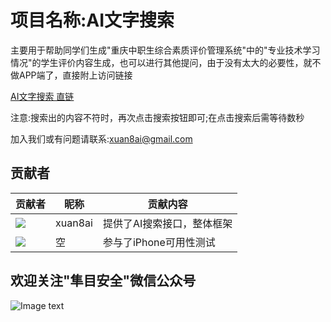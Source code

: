# 项目名称:AI文字搜索

主要用于帮助同学们生成"重庆中职生综合素质评价管理系统"中的"专业技术学习情况"的学生评价内容生成，也可以进行其他提问，由于没有太大的必要性，就不做APP端了，直接附上访问链接

[AI文字搜索 直链](https://xuan8ai.github.io/cqjypg/AI/wenziai.html)

注意:搜索出的内容不符时，再次点击搜索按钮即可;在点击搜索后需等待数秒

加入我们或有问题请联系:xuan8ai@gmail.com

## 贡献者

贡献者  | 昵称  | 贡献内容
 ---- | ----- | ------  
<img src="https://avatars.githubusercontent.com/u/173129827?s=96&v=4" />| xuan8ai | 提供了AI搜索接口，整体框架
<img src="https://q.qlogo.cn/g?b=qq&s=100&nk=196942062" />| 空 | 参与了iPhone可用性测试

欢迎关注"隼目安全"微信公众号
-----
![Image text](https://xuan8ai.github.io/xuanbai/qrcode1718724077637.jpg)